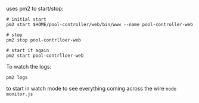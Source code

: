 uses pm2 to start/stop:

```
# initial start
pm2 start $HOME/pool-controller/web/bin/www --name pool-controller-web

# stop
pm2 stop pool-contrlloer-web

# start it again
pm2 start pool-contrlloer-web
```


To watch the logs: 
```
pm2 logs
```

to start in watch mode to see everything coming across the wire
```node monitor.js```
